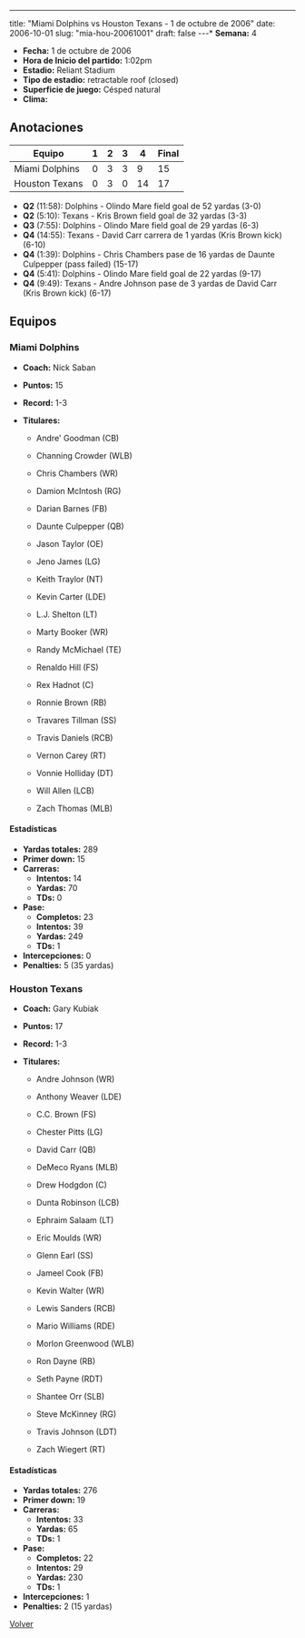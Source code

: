 ---
title: "Miami Dolphins vs Houston Texans - 1 de octubre de 2006"
date: 2006-10-01
slug: "mia-hou-20061001"
draft: false
---* **Semana:** 4
* **Fecha:** 1 de octubre de 2006
* **Hora de Inicio del partido:** 1:02pm
* **Estadio:** Reliant Stadium
* **Tipo de estadio:** retractable roof (closed)
* **Superficie de juego:** Césped natural
* **Clima:** 




## Anotaciones
| Equipo | 1 | 2 | 3 | 4 | Final |
|--------|---|---|---|---|-------|
| Miami Dolphins  | 0 | 3 | 3 | 9  | 15 |
| Houston Texans  | 0 | 3 | 0 | 14  | 17 |
* **Q2** (11:58): Dolphins - Olindo Mare field goal de 52 yardas (3-0)
* **Q2** (5:10): Texans - Kris Brown field goal de 32 yardas (3-3)
* **Q3** (7:55): Dolphins - Olindo Mare field goal de 29 yardas (6-3)
* **Q4** (14:55): Texans - David Carr carrera de 1 yardas (Kris Brown kick) (6-10)
* **Q4** (1:39): Dolphins - Chris Chambers pase de 16 yardas de Daunte Culpepper (pass failed) (15-17)
* **Q4** (5:41): Dolphins - Olindo Mare field goal de 22 yardas (9-17)
* **Q4** (9:49): Texans - Andre Johnson pase de 3 yardas de David Carr (Kris Brown kick) (6-17)


## Equipos


### Miami Dolphins
* **Coach:** Nick Saban
* **Puntos:** 15
* **Record:** 1-3
* **Titulares:** 

  * Andre' Goodman (CB) 

  * Channing Crowder (WLB) 

  * Chris Chambers (WR) 

  * Damion McIntosh (RG) 

  * Darian Barnes (FB) 

  * Daunte Culpepper (QB) 

  * Jason Taylor (OE) 

  * Jeno James (LG) 

  * Keith Traylor (NT) 

  * Kevin Carter (LDE) 

  * L.J. Shelton (LT) 

  * Marty Booker (WR) 

  * Randy McMichael (TE) 

  * Renaldo Hill (FS) 

  * Rex Hadnot (C) 

  * Ronnie Brown (RB) 

  * Travares Tillman (SS) 

  * Travis Daniels (RCB) 

  * Vernon Carey (RT) 

  * Vonnie Holliday (DT) 

  * Will Allen (LCB) 

  * Zach Thomas (MLB) 

#### Estadísticas
* **Yardas totales:** 289
* **Primer down:** 15
* **Carreras:**
  * **Intentos:** 14
  * **Yardas:** 70
  * **TDs:** 0
* **Pase:**
  * **Completos:** 23
  * **Intentos:** 39
  * **Yardas:** 249
  * **TDs:** 1
* **Intercepciones:** 0
* **Penalties:** 5 (35 yardas)

### Houston Texans
* **Coach:** Gary Kubiak
* **Puntos:** 17
* **Record:** 1-3
* **Titulares:** 

  * Andre Johnson (WR) 

  * Anthony Weaver (LDE) 

  * C.C. Brown (FS) 

  * Chester Pitts (LG) 

  * David Carr (QB) 

  * DeMeco Ryans (MLB) 

  * Drew Hodgdon (C) 

  * Dunta Robinson (LCB) 

  * Ephraim Salaam (LT) 

  * Eric Moulds (WR) 

  * Glenn Earl (SS) 

  * Jameel Cook (FB) 

  * Kevin Walter (WR) 

  * Lewis Sanders (RCB) 

  * Mario Williams (RDE) 

  * Morlon Greenwood (WLB) 

  * Ron Dayne (RB) 

  * Seth Payne (RDT) 

  * Shantee Orr (SLB) 

  * Steve McKinney (RG) 

  * Travis Johnson (LDT) 

  * Zach Wiegert (RT) 

#### Estadísticas
* **Yardas totales:** 276
* **Primer down:** 19
* **Carreras:**
  * **Intentos:** 33
  * **Yardas:** 65
  * **TDs:** 1
* **Pase:**
  * **Completos:** 22
  * **Intentos:** 29
  * **Yardas:** 230
  * **TDs:** 1
* **Intercepciones:** 1
* **Penalties:** 2 (15 yardas)


[Volver](/historia/2006)
